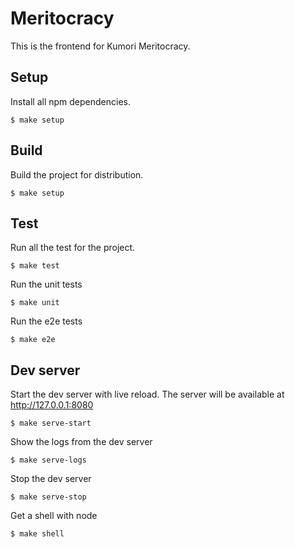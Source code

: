 # Meritocracy

This is the frontend for Kumori Meritocracy.

## Setup

Install all npm dependencies.

    $ make setup

## Build

Build the project for distribution.

    $ make setup

## Test

Run all the test for the project.

    $ make test

Run the unit tests

    $ make unit

Run the e2e tests

    $ make e2e

## Dev server

Start the dev server with live reload. The server will be available at http://127.0.0.1:8080

    $ make serve-start

Show the logs from the dev server

    $ make serve-logs

Stop the dev server

    $ make serve-stop

Get a shell with node

    $ make shell
